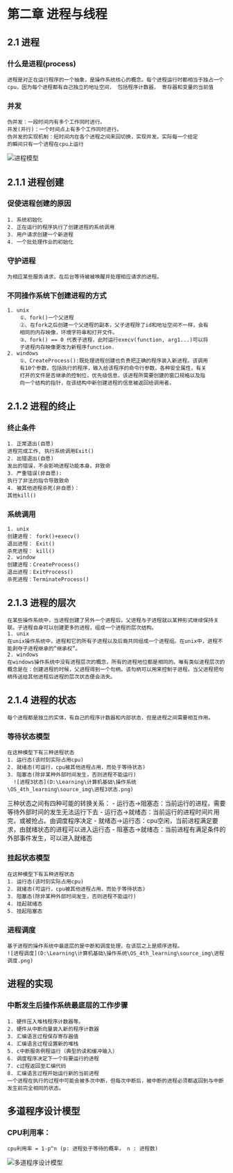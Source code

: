 # 第二章 进程与线程
## 2.1 进程
### **什么是进程(process)**
 	进程是对正在运行程序的一个抽象，是操作系统核心的概念。每个进程运行时都相当于独占一个cpu，因为每个进程都有自己独立的地址空间， 包括程序计数器， 寄存器和变量的当前值
### **并发**
 	伪并发：一段时间内有多个工作同时进行。
 	并发(并行)：一个时间点上有多个工作同时进行。
 	伪并发的实现机制：短时间内在各个进程之间来回切换，实现并发。实际每一个给定
 	的瞬间只有一个进程在cpu上运行

![进程模型](D:\Learning\计算机基础\操作系统\OS_4th_learning\source_img\进程模型.png)

## 2.1.1 进程创建
### **促使进程创建的原因**
 	1. 系统初始化
 	2. 正在运行的程序执行了创建进程的系统调用
 	3. 用户请求创建一个新进程
 	4. 一个批处理作业的初始化

### **守护进程**
 	为相应某些服务请求，在后台等待被被唤醒并处理相应请求的进程。
### **不同操作系统下创建进程的方式**
 	1. unix
 		①、fork()一个父进程
 		②、在fork之后创建一个父进程的副本，父子进程除了id和地址空间不一样，会有
 		相同的内存映像，环境字符串和打开文件。
 		③、fork() == 0 代表子进程，此时运行execv(function, arg1...)可以将
 		子进程内存映像更改为新程序function.
 	2. windows
 		①、CreateProcess():既处理进程创建也负责把正确的程序装入新进程。该调用
 		有10个参数，包括执行的程序，输入给该程序的命令行参数，各种安全属性，有关
 		打开的文件是否继承的控制位，优先级信息，该进程所需要创建的窗口规格以及指
 		向一个结构的指针，在该结构中新创建进程的信息被返回给调用者。
## 2.1.2 进程的终止
### 终止条件
 	1. 正常退出(自愿)
 	进程完成工作, 执行系统调用Exit()
 	2. 出错退出(自愿)
 	发出的错误，不会影响进程功能本身。非致命
 	3. 严重错误(非自愿): 
 	执行了非法的指令导致致命
 	4. 被其他进程杀死(非自愿)： 
 	其他kill()
### 系统调用
 	1. unix
 	创建进程： fork()+execv()
 	退出进程： Exit()
 	杀死进程： kill()
 	2. window
 	创建进程：CreateProcess() 
 	退出进程：ExitProcess()
 	杀死进程：TerminateProcess()
 ## 2.1.3 进程的层次
 	在某些操作系统中，当进程创建了另外一个进程后，父进程与子进程就以某种形式继续保持关联。子进程自身可以创建更多的进程，组成一个进程的层次结构。
 	1. unix
 	在unix操作系统中，进程和它的所有子进程以及后裔共同组成一个进程组。在unix中，进程不能剥夺子进程继承的“继承权”。
 	2. windows
 	在windows操作系统中没有进程层次的概念，所有的进程地位都是相同的。唯有类似进程层次的概念是在：创建进程的时候，父进程得到一个句柄，该句柄可以用来控制子进程。当父进程把句柄传送给其他进程后进程的层次状态便会消失。

## 2.1.4 进程的状态
 	每个进程都是独立的实体，有自己的程序计数器和内部状态，但是进程之间需要相互作用。
### 等待状态模型
 	在这种模型下有三种进程状态
 	1. 运行态(该时刻实际占用cpu)
 	2. 就绪态(可运行，cpu被其他进程占用，而处于等待状态)
 	3. 阻塞态(除非某种外部时间发生，否则进程不能运行)
      ![进程3状态](D:\Learning\计算机基础\操作系统\OS_4th_learning\source_img\进程3状态.png)
 三种状态之间有四种可能的转换关系：
 	- 运行态->阻塞态：当前运行的进程，需要等待外部时间的发生无法运行下去
 	- 运行态->就绪态：当前运行的进程时间片用完，或被抢占。由调度程序决定
 	- 就绪态->运行态：cpu空闲，当前进程满足要求，由就绪状态的进程可以进入运行态
 	- 阻塞态->就绪态：当前进程有满足条件的外部事件发生，可以进入就绪态
### 挂起状态模型
 	在这种模型下有五种进程状态
 	1. 运行态(该时刻实际占用cpu)
 	2. 就绪态(可运行，cpu被其他进程占用，而处于等待状态)
 	3. 阻塞态(除非某种外部时间发生，否则进程不能运行)
 	4. 挂起就绪态
 	5. 挂起阻塞态
### 进程调度
 	基于进程的操作系统中最底层的是中断和调度处理，在该层之上是顺序进程。
 	![进程调度](D:\Learning\计算机基础\操作系统\OS_4th_learning\source_img\进程调度.png)

## 进程的实现
### 中断发生后操作系统最底层的工作步骤
 	1. 硬件压入堆栈程序计数器等。
 	2. 硬件从中断向量装入新的程序计数器
 	3. 汇编语言过程保存寄存器值
 	4. 汇编语言过程设置新的堆栈
 	5. c中断服务例程运行（典型的读和缓冲输入）
 	6. 调度程序决定下一个将要运行的进程
 	7. c过程返回至汇编代码
 	8. 汇编语言过程开始运行新的当前进程
 	一个进程在执行的过程中可能会被多次中断，但每次中断后，被中断的进程必须都返回到与中断发生前完全相同的状态。
## 多道程序设计模型
### CPU利用率：
 	cpu利用率 = 1-p^n (p: 进程处于等待的概率， n : 进程数)
![多道程序设计模型](D:\Learning\计算机基础\操作系统\OS_4th_learning\source_img\多道程序设计模型.png)

 		
